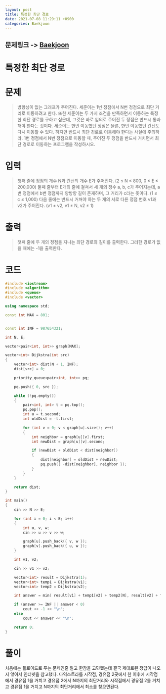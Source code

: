 ```yaml
---
layout: post
title: 특정한 최단 경로
date: 2021-07-08 11:29:11 +0900
categories: Baekjoon
---
```


## 문제링크 -> [Baekjoon](https://www.acmicpc.net/problem/1504)
# 특정한 최단 경로

# 문제
> 방향성이 없는 그래프가 주어진다. 세준이는 1번 정점에서 N번 정점으로 최단 거리로 이동하려고 한다. 또한 세준이는 두 가지 조건을 만족하면서 이동하는 특정한 최단 경로를 구하고 싶은데, 그것은 바로 임의로 주어진 두 정점은 반드시 통과해야 한다는 것이다. 세준이는 한번 이동했던 정점은 물론, 한번 이동했던 간선도 다시 이동할 수 있다. 하지만 반드시 최단 경로로 이동해야 한다는 사실에 주의하라. 1번 정점에서 N번 정점으로 이동할 때, 주어진 두 정점을 반드시 거치면서 최단 경로로 이동하는 프로그램을 작성하시오.

# 입력
> 첫째 줄에 정점의 개수 N과 간선의 개수 E가 주어진다. (2 ≤ N ≤ 800, 0 ≤ E ≤ 200,000) 둘째 줄부터 E개의 줄에 걸쳐서 세 개의 정수 a, b, c가 주어지는데, a번 정점에서 b번 정점까지 양방향 길이 존재하며, 그 거리가 c라는 뜻이다. (1 ≤ c ≤ 1,000) 다음 줄에는 반드시 거쳐야 하는 두 개의 서로 다른 정점 번호 v1과 v2가 주어진다. (v1 ≠ v2, v1 ≠ N, v2 ≠ 1)

# 출력
> 첫째 줄에 두 개의 정점을 지나는 최단 경로의 길이를 출력한다. 그러한 경로가 없을 때에는 -1을 출력한다.

# 코드
```C++
#include <iostream>
#include <algorithm>
#include <queue>
#include <vector>

using namespace std;

const int MAX = 801;


const int INF = 987654321;

int N, E;

vector<pair<int, int>> graph[MAX];

vector<int> Dijkstra(int src)
{
	vector<int> dist(N + 1, INF);
	dist[src] = 0;

	priority_queue<pair<int, int>> pq;

	pq.push({ 0, src });

	while (!pq.empty())
	{
		pair<int, int> t = pq.top();
		pq.pop();
		int u = t.second;
		int oldDist = -t.first;

		for (int v = 0; v < graph[u].size(); v++)
		{
			int neighbor = graph[u][v].first;
			int newDist = graph[u][v].second;

			if (newDist + oldDist < dist[neighbor])
			{
				dist[neighbor] = oldDist + newDist;
				pq.push({ -dist[neighbor], neighbor });
			}
		}
	}

	return dist;
}

int main()
{
	cin >> N >> E;

	for (int i = 0; i < E; i++)
	{
		int u, v, w;
		cin >> u >> v >> w;

		graph[u].push_back({ v, w });
		graph[v].push_back({ u, w });
	}

	int v1, v2;

	cin >> v1 >> v2;

	vector<int> result = Dijkstra(1);
	vector<int> temp1 = Dijkstra(v1);
	vector<int> temp2 = Dijkstra(v2);

	int answer = min( result[v1] + temp1[v2] + temp2[N], result[v2] + temp2[v1] + temp1[N] );

	if (answer >= INF || answer < 0)
		cout << -1 << "\n";
	else
		cout << answer << "\n";

	return 0;
}
```

# 풀이
처음에는 플로이드로 푸는 문제인줄 알고 한참을 고민했는데 결국 제대로된 정답이 나오지 않아서 인터넷을 참고했다. 다익스트라를 시작점, 경유점 2곳에서 한 이후에 
시작점에서 경유점 1을 거치고 경유점 2에서 N까지의 최단거리와 시작점에서 경유점 2를 거치고 경유점 1을 거치고 N까지의 최단거리에서 최소를 찾으면된다.